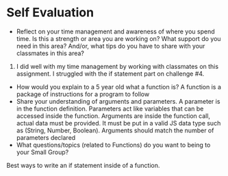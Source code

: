 # Self Evaluation

- Reflect on your time management and awareness of where you spend time. Is this a strength or area you are working on? What support do you need in this area? And/or, what tips do you have to share with your classmates in this area?

1. I did well with my time management by working with classmates on this assignment. I struggled with the if statement part on challenge #4.

- How would you explain to a 5 year old what a function is?
 A function is a package of instructions for a program to follow
- Share your understanding of arguments and parameters.
A parameter is in the function definition. Parameters act like variables that can be accessed inside the function. Arguments are inside the function call, actual data must be provided. It must be put in a valid JS data type such as (String, Number, Boolean). Arguments should match the number of parameters declared
- What questions/topics (related to Functions) do you want to being to your Small Group?

Best ways to write an if statement inside of a function.
